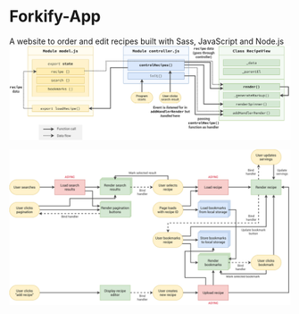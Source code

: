 # Forkify-App
A website to order and edit recipes built with Sass, JavaScript and Node.js![forkify-architecture-recipe-loading](README.assets/forkify-architecture-recipe-loading.png)

![forkify-flowchart-part-3](README.assets/forkify-flowchart-part-3.png)
